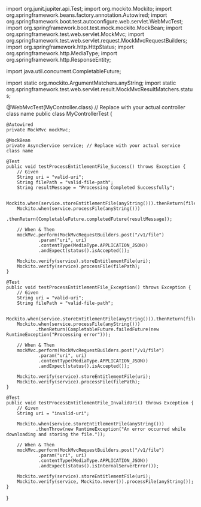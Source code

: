 
import org.junit.jupiter.api.Test;
import org.mockito.Mockito;
import org.springframework.beans.factory.annotation.Autowired;
import org.springframework.boot.test.autoconfigure.web.servlet.WebMvcTest;
import org.springframework.boot.test.mock.mockito.MockBean;
import org.springframework.test.web.servlet.MockMvc;
import org.springframework.test.web.servlet.request.MockMvcRequestBuilders;
import org.springframework.http.HttpStatus;
import org.springframework.http.MediaType;
import org.springframework.http.ResponseEntity;

import java.util.concurrent.CompletableFuture;

import static org.mockito.ArgumentMatchers.anyString;
import static org.springframework.test.web.servlet.result.MockMvcResultMatchers.status;

@WebMvcTest(MyController.class) // Replace with your actual controller class name
public class MyControllerTest {

    @Autowired
    private MockMvc mockMvc;

    @MockBean
    private AsyncService service; // Replace with your actual service class name

    @Test
    public void testProcessEntitlementFile_Success() throws Exception {
        // Given
        String uri = "valid-uri";
        String filePath = "valid-file-path";
        String resultMessage = "Processing Completed Successfully";
        
        Mockito.when(service.storeEntitlementFile(anyString())).thenReturn(filePath);
        Mockito.when(service.processFile(anyString()))
               .thenReturn(CompletableFuture.completedFuture(resultMessage));
        
        // When & Then
        mockMvc.perform(MockMvcRequestBuilders.post("/v1/file")
                .param("uri", uri)
                .contentType(MediaType.APPLICATION_JSON))
                .andExpect(status().isAccepted());
        
        Mockito.verify(service).storeEntitlementFile(uri);
        Mockito.verify(service).processFile(filePath);
    }

    @Test
    public void testProcessEntitlementFile_Exception() throws Exception {
        // Given
        String uri = "valid-uri";
        String filePath = "valid-file-path";
        
        Mockito.when(service.storeEntitlementFile(anyString())).thenReturn(filePath);
        Mockito.when(service.processFile(anyString()))
               .thenReturn(CompletableFuture.failedFuture(new RuntimeException("Processing error")));
        
        // When & Then
        mockMvc.perform(MockMvcRequestBuilders.post("/v1/file")
                .param("uri", uri)
                .contentType(MediaType.APPLICATION_JSON))
                .andExpect(status().isAccepted());
        
        Mockito.verify(service).storeEntitlementFile(uri);
        Mockito.verify(service).processFile(filePath);
    }

    @Test
    public void testProcessEntitlementFile_InvalidUri() throws Exception {
        // Given
        String uri = "invalid-uri";
        
        Mockito.when(service.storeEntitlementFile(anyString()))
               .thenThrow(new RuntimeException("An error occurred while downloading and storing the file."));
        
        // When & Then
        mockMvc.perform(MockMvcRequestBuilders.post("/v1/file")
                .param("uri", uri)
                .contentType(MediaType.APPLICATION_JSON))
                .andExpect(status().isInternalServerError());
        
        Mockito.verify(service).storeEntitlementFile(uri);
        Mockito.verify(service, Mockito.never()).processFile(anyString());
    }
}
